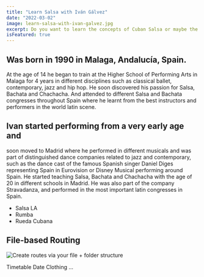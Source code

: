 ```yaml
---
title: "Learn Salsa with Iván Gálvez"
date: "2022-03-02"
image: learn-salsa-with-ivan-galvez.jpg
excerpt: Do you want to learn the concepts of Cuban Salsa or maybe the sexiest last move? With Iván you will have plenty of fun while he shows you how to dance multiple styles of Salsa.
isFeatured: true
---
```


## Was born in **1990 in Malaga, Andalucía, Spain**.

At the age of 14 he began to train at the Higher School of Performing Arts in Malaga for 4 years in different disciplines such as classical ballet, contemporary, jazz and hip hop. He soon discovered his passion for Salsa, Bachata and Chachacha. And attended to different Salsa and Bachata congresses throughout Spain where he learnt from the best instructors and performers in the world latin scene.


## Ivan started performing from a very early age and

 soon moved to Madrid where he performed in different musicals and was part of distinguished dance companies related to jazz and contemporary, such as the dance cast of the famous Spanish singer Daniel Diges representing Spain in Eurovision or Disney Musical performing around Spain. He started teaching Salsa, Bachata and Chachacha with the age of 20 in different schools in Madrid. He was also part of the company Stravadanza, and performed in the most important latin congresses in Spain.

- Salsa LA
- Rumba
- Rueda Cubana

## File-based Routing

![Create routes via your file + folder structure](/images/posts/learn-salsa-with-ivan-galvez/group-salsa-classes-with-ivan-galvez.webp)

Timetable
Date
Clothing
 ...

